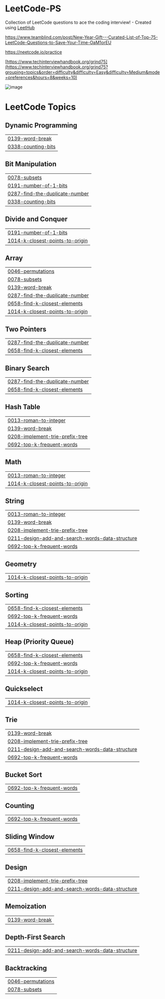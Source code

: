 # LeetCode-PS
Collection of LeetCode questions to ace the coding interview! - Created using [LeetHub](https://github.com/QasimWani/LeetHub)

https://www.teamblind.com/post/New-Year-Gift---Curated-List-of-Top-75-LeetCode-Questions-to-Save-Your-Time-OaM1orEU

https://neetcode.io/practice

[https://www.techinterviewhandbook.org/grind75](https://www.techinterviewhandbook.org/grind75?grouping=topics&order=difficulty&difficulty=Easy&difficulty=Medium&mode=preferences&hours=8&weeks=10)


![image](https://github.com/steam6879/Leethub/assets/24868796/b186ddf5-8939-495d-a8e3-2b1d231ad700)

<!---LeetCode Topics Start-->
# LeetCode Topics
## Dynamic Programming
|  |
| ------- |
| [0139-word-break](https://github.com/steam6879/Leethub/tree/master/0139-word-break) |
| [0338-counting-bits](https://github.com/steam6879/Leethub/tree/master/0338-counting-bits) |
## Bit Manipulation
|  |
| ------- |
| [0078-subsets](https://github.com/steam6879/Leethub/tree/master/0078-subsets) |
| [0191-number-of-1-bits](https://github.com/steam6879/Leethub/tree/master/0191-number-of-1-bits) |
| [0287-find-the-duplicate-number](https://github.com/steam6879/Leethub/tree/master/0287-find-the-duplicate-number) |
| [0338-counting-bits](https://github.com/steam6879/Leethub/tree/master/0338-counting-bits) |
## Divide and Conquer
|  |
| ------- |
| [0191-number-of-1-bits](https://github.com/steam6879/Leethub/tree/master/0191-number-of-1-bits) |
| [1014-k-closest-points-to-origin](https://github.com/steam6879/Leethub/tree/master/1014-k-closest-points-to-origin) |
## Array
|  |
| ------- |
| [0046-permutations](https://github.com/steam6879/Leethub/tree/master/0046-permutations) |
| [0078-subsets](https://github.com/steam6879/Leethub/tree/master/0078-subsets) |
| [0139-word-break](https://github.com/steam6879/Leethub/tree/master/0139-word-break) |
| [0287-find-the-duplicate-number](https://github.com/steam6879/Leethub/tree/master/0287-find-the-duplicate-number) |
| [0658-find-k-closest-elements](https://github.com/steam6879/Leethub/tree/master/0658-find-k-closest-elements) |
| [1014-k-closest-points-to-origin](https://github.com/steam6879/Leethub/tree/master/1014-k-closest-points-to-origin) |
## Two Pointers
|  |
| ------- |
| [0287-find-the-duplicate-number](https://github.com/steam6879/Leethub/tree/master/0287-find-the-duplicate-number) |
| [0658-find-k-closest-elements](https://github.com/steam6879/Leethub/tree/master/0658-find-k-closest-elements) |
## Binary Search
|  |
| ------- |
| [0287-find-the-duplicate-number](https://github.com/steam6879/Leethub/tree/master/0287-find-the-duplicate-number) |
| [0658-find-k-closest-elements](https://github.com/steam6879/Leethub/tree/master/0658-find-k-closest-elements) |
## Hash Table
|  |
| ------- |
| [0013-roman-to-integer](https://github.com/steam6879/Leethub/tree/master/0013-roman-to-integer) |
| [0139-word-break](https://github.com/steam6879/Leethub/tree/master/0139-word-break) |
| [0208-implement-trie-prefix-tree](https://github.com/steam6879/Leethub/tree/master/0208-implement-trie-prefix-tree) |
| [0692-top-k-frequent-words](https://github.com/steam6879/Leethub/tree/master/0692-top-k-frequent-words) |
## Math
|  |
| ------- |
| [0013-roman-to-integer](https://github.com/steam6879/Leethub/tree/master/0013-roman-to-integer) |
| [1014-k-closest-points-to-origin](https://github.com/steam6879/Leethub/tree/master/1014-k-closest-points-to-origin) |
## String
|  |
| ------- |
| [0013-roman-to-integer](https://github.com/steam6879/Leethub/tree/master/0013-roman-to-integer) |
| [0139-word-break](https://github.com/steam6879/Leethub/tree/master/0139-word-break) |
| [0208-implement-trie-prefix-tree](https://github.com/steam6879/Leethub/tree/master/0208-implement-trie-prefix-tree) |
| [0211-design-add-and-search-words-data-structure](https://github.com/steam6879/Leethub/tree/master/0211-design-add-and-search-words-data-structure) |
| [0692-top-k-frequent-words](https://github.com/steam6879/Leethub/tree/master/0692-top-k-frequent-words) |
## Geometry
|  |
| ------- |
| [1014-k-closest-points-to-origin](https://github.com/steam6879/Leethub/tree/master/1014-k-closest-points-to-origin) |
## Sorting
|  |
| ------- |
| [0658-find-k-closest-elements](https://github.com/steam6879/Leethub/tree/master/0658-find-k-closest-elements) |
| [0692-top-k-frequent-words](https://github.com/steam6879/Leethub/tree/master/0692-top-k-frequent-words) |
| [1014-k-closest-points-to-origin](https://github.com/steam6879/Leethub/tree/master/1014-k-closest-points-to-origin) |
## Heap (Priority Queue)
|  |
| ------- |
| [0658-find-k-closest-elements](https://github.com/steam6879/Leethub/tree/master/0658-find-k-closest-elements) |
| [0692-top-k-frequent-words](https://github.com/steam6879/Leethub/tree/master/0692-top-k-frequent-words) |
| [1014-k-closest-points-to-origin](https://github.com/steam6879/Leethub/tree/master/1014-k-closest-points-to-origin) |
## Quickselect
|  |
| ------- |
| [1014-k-closest-points-to-origin](https://github.com/steam6879/Leethub/tree/master/1014-k-closest-points-to-origin) |
## Trie
|  |
| ------- |
| [0139-word-break](https://github.com/steam6879/Leethub/tree/master/0139-word-break) |
| [0208-implement-trie-prefix-tree](https://github.com/steam6879/Leethub/tree/master/0208-implement-trie-prefix-tree) |
| [0211-design-add-and-search-words-data-structure](https://github.com/steam6879/Leethub/tree/master/0211-design-add-and-search-words-data-structure) |
| [0692-top-k-frequent-words](https://github.com/steam6879/Leethub/tree/master/0692-top-k-frequent-words) |
## Bucket Sort
|  |
| ------- |
| [0692-top-k-frequent-words](https://github.com/steam6879/Leethub/tree/master/0692-top-k-frequent-words) |
## Counting
|  |
| ------- |
| [0692-top-k-frequent-words](https://github.com/steam6879/Leethub/tree/master/0692-top-k-frequent-words) |
## Sliding Window
|  |
| ------- |
| [0658-find-k-closest-elements](https://github.com/steam6879/Leethub/tree/master/0658-find-k-closest-elements) |
## Design
|  |
| ------- |
| [0208-implement-trie-prefix-tree](https://github.com/steam6879/Leethub/tree/master/0208-implement-trie-prefix-tree) |
| [0211-design-add-and-search-words-data-structure](https://github.com/steam6879/Leethub/tree/master/0211-design-add-and-search-words-data-structure) |
## Memoization
|  |
| ------- |
| [0139-word-break](https://github.com/steam6879/Leethub/tree/master/0139-word-break) |
## Depth-First Search
|  |
| ------- |
| [0211-design-add-and-search-words-data-structure](https://github.com/steam6879/Leethub/tree/master/0211-design-add-and-search-words-data-structure) |
## Backtracking
|  |
| ------- |
| [0046-permutations](https://github.com/steam6879/Leethub/tree/master/0046-permutations) |
| [0078-subsets](https://github.com/steam6879/Leethub/tree/master/0078-subsets) |
<!---LeetCode Topics End-->